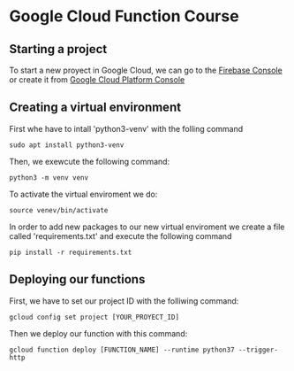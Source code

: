 # Google Cloud Function Course

##  Starting a project

To start a new proyect in Google Cloud, we can go to the 
[Firebase Console](https://console.firebase.google.com/) or create it from [Google Cloud Platform Console](https://console.cloud.google.com/)

## Creating a virtual environment
First whe have to intall 'python3-venv' with the folling command
```
sudo apt install python3-venv
```

Then, we exewcute the following command:
```
python3 -m venv venv
```

To activate the virtual enviroment we do:
```
source venev/bin/activate
```

In order to add new packages to our new virtual enviroment we create a file called 'requirements.txt' and execute the following command 
```
pip install -r requirements.txt
```

## Deploying our functions
First, we have to set our project ID with the folliwing command:
```
gcloud config set project [YOUR_PROYECT_ID]
```

Then we deploy our function with this command:
```
gcloud function deploy [FUNCTION_NAME] --runtime python37 --trigger-http
```




